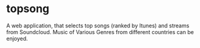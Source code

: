 # topsong
A web application, that selects top songs (ranked by Itunes) and streams from Soundcloud. Music of Various Genres from different countries can be enjoyed. 
